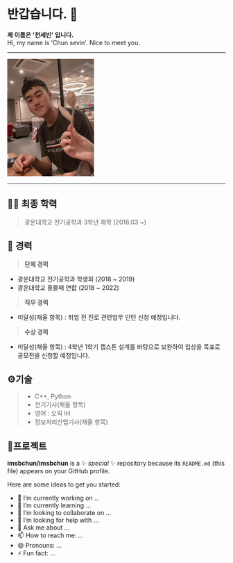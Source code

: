 # 반갑습니다. 👋
**제 이름은 '천세빈' 입니다.** \
Hi, my name is 'Chun sevin'. Nice to meet you.

---

<img src="https://github.com/imsbchun/imsbchun/blob/main/KakaoTalk_20220916_135936900.jpg" width="200" height="270"/>

---
## 👨‍🎓 최종 학력
> 광운대학교 전기공학과 3학년 재학 (2018.03 ~)
## 💼 경력
> __단체 경력__
  - 광운대학교 전기공학과 학생회 (2018 ~ 2019)
  - 광운대학교 풍물패 연합 (2018 ~ 2022)
> __직무 경력__
  - 미달성(채울 항목) : 취업 전 진로 관련업무 인턴 신청 예정입니다.
> __수상 경력__
  - 미달성(채울 항목) : 4학년 1학기 캡스톤 설계를 바탕으로 보완하여 입상을 목표로 공모전을 신청할 예정입니다.
## ⚙️기술
> - C++, Python
> - 전기기사(채울 항목)
> - 영어 : 오픽 IH
> - 정보처리산업기사(채울 항목)
## 🔬프로젝트


**imsbchun/imsbchun** is a ✨ _special_ ✨ repository because its `README.md` (this file) appears on your GitHub profile.

Here are some ideas to get you started:

- 🔭 I’m currently working on ...
- 🌱 I’m currently learning ...
- 👯 I’m looking to collaborate on ...
- 🤔 I’m looking for help with ...
- 💬 Ask me about ...
- 📫 How to reach me: ...
- 😄 Pronouns: ...
- ⚡ Fun fact: ...

